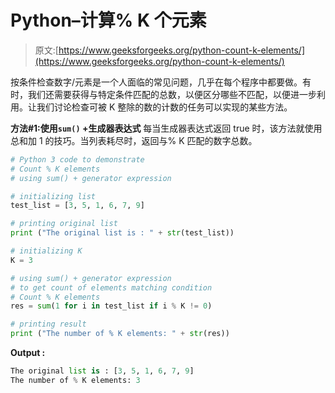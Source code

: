 # Python–计算% K 个元素

> 原文:[https://www.geeksforgeeks.org/python-count-k-elements/](https://www.geeksforgeeks.org/python-count-k-elements/)

按条件检查数字/元素是一个人面临的常见问题，几乎在每个程序中都要做。有时，我们还需要获得与特定条件匹配的总数，以便区分哪些不匹配，以便进一步利用。让我们讨论检查可被 K 整除的数的计数的任务可以实现的某些方法。

**方法#1:使用`sum()` +生成器表达式**
每当生成器表达式返回 true 时，该方法就使用总和加 1 的技巧。当列表耗尽时，返回与% K 匹配的数字总数。

```py
# Python 3 code to demonstrate 
# Count % K elements
# using sum() + generator expression

# initializing list
test_list = [3, 5, 1, 6, 7, 9]

# printing original list
print ("The original list is : " + str(test_list))

# initializing K 
K = 3

# using sum() + generator expression
# to get count of elements matching condition 
# Count % K elements
res = sum(1 for i in test_list if i % K != 0)

# printing result
print ("The number of % K elements: " + str(res))
```

**Output :**

```py
The original list is : [3, 5, 1, 6, 7, 9]
The number of % K elements: 3

```